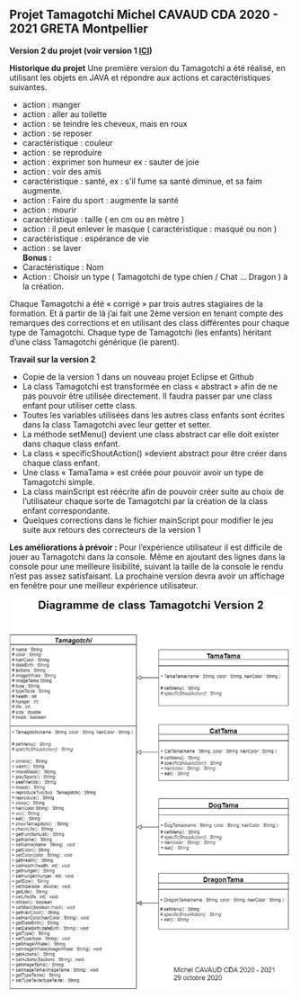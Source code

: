 ## **Projet Tamagotchi Michel CAVAUD CDA 2020 - 2021 GRETA Montpellier**

**Version 2 du projet (voir version 1 [ICI](https://github.com/Michel-Cavaud/Tamamgotchi))**

**Historique du projet**
Une première version du Tamagotchi a été réalisé, en utilisant les objets en JAVA et répondre aux actions et caractéristiques suivantes.
- action : manger  
- action : aller au toilette  
- action : se teindre les cheveux, mais en roux  
- action : se reposer  
- caractéristique : couleur  
- action : se reproduire  
- action : exprimer son humeur ex : sauter de joie  
- action : voir des amis  
- caractéristique : santé, ex : s'il fume sa santé diminue, et sa faim augmente.  
- action : Faire du sport : augmente la santé  
- action : mourir  
- caractéristique : taille ( en cm ou en mètre )  
- action : il peut enlever le masque ( caractéristique : masqué ou non )  
- caractéristique : espérance de vie  
- action : se laver  
**Bonus :**  
- Caractéristique : Nom  
- Action : Choisir un type ( Tamagotchi de type chien / Chat ... Dragon ) à la création.

Chaque Tamagotchi a été « corrigé » par trois autres stagiaires de la formation. Et à partir de là j’ai fait une 2ème version en tenant compte des remarques des corrections et en utilisant des class différentes pour chaque type de Tamagotchi. Chaque type de Tamagotchi (les enfants) héritant d’une class Tamagotchi générique (le parent).

**Travail sur la version 2**

 - Copie de la version 1 dans un nouveau projet Eclipse et Github
 - La class Tamagotchi est transformée en class « abstract » afin de ne
   pas pouvoir être utilisée directement. Il faudra passer par une class
   enfant pour utiliser cette class.
 - Toutes les variables utilisées dans les autres class enfants sont
   écrites dans la class Tamagotchi avec leur getter et setter.
 - La méthode setMenu() devient une class abstract car elle doit exister
   dans chaque class enfant.
 - La class « specificShoutAction() »devient abstract pour être
   créer dans chaque class enfant.
 - Une class « TamaTama » est créée pour pouvoir avoir un type de
   Tamagotchi simple.
 - La class mainScript est réécrite afin de pouvoir créer suite au choix
   de l’utilisateur chaque sorte de Tamagotchi par la création de la
   class enfant correspondante.
 - Quelques corrections dans le fichier mainScript pour modifier le jeu
   suite aux retours des correcteurs de la version 1

**Les améliorations à prévoir :**
Pour l’expérience utilisateur il est difficile de jouer au Tamagotchi dans la console. Même en ajoutant des lignes dans la console pour une meilleure lisibilité, suivant la taille de la console le rendu n’est pas assez satisfaisant. La prochaine version devra avoir un affichage en fenêtre pour une meilleur expérience utilisateur.

![Diagramme de class](https://github.com/Michel-Cavaud/TamamgotchiV2/raw/master/Images/Diagramme%20de%20class%20Tamagotchi%20V2.png)
